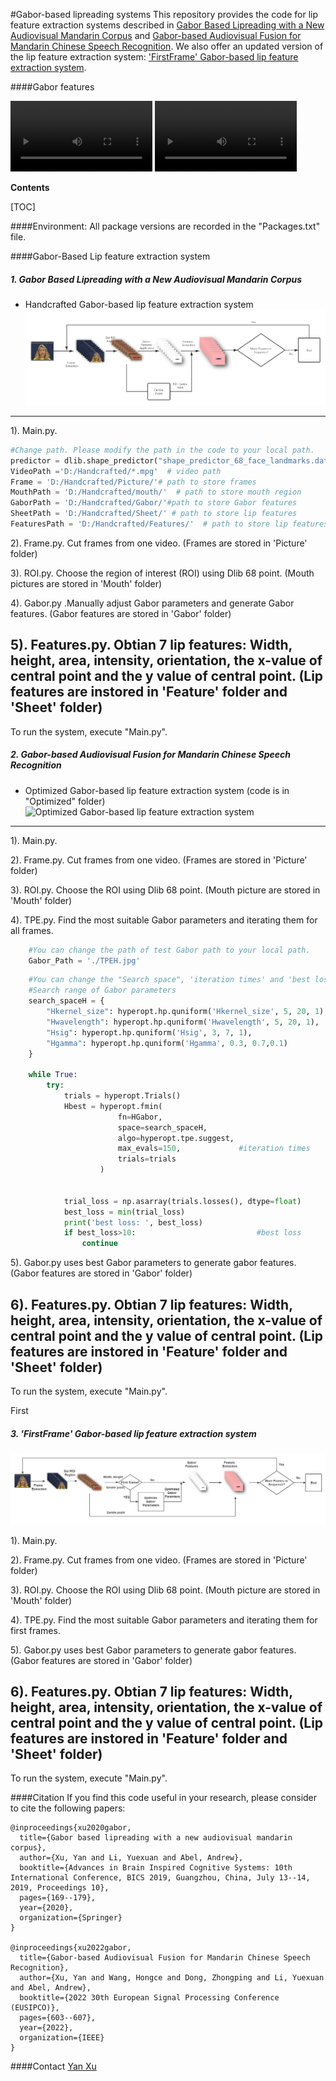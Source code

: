 #Gabor-based lipreading systems
This repository provides the code for lip feature extraction systems described in [Gabor Based Lipreading with a New Audiovisual Mandarin Corpus](https://link.springer.com/chapter/10.1007/978-3-030-39431-8_16) and [Gabor-based Audiovisual Fusion for Mandarin Chinese Speech Recognition](chrome-extension://efaidnbmnnnibpcajpcglclefindmkaj/https://eurasip.org/Proceedings/Eusipco/Eusipco2022/pdfs/0000603.pdf). We also offer an updated version of the lip feature extraction system:  ['FirstFrame' Gabor-based lip feature extraction system](#First).

####Gabor features
<div>
  <video src="bbae1a.mpg" width="45%" controls></video>
  <video src="Area.mp4" width="45%" controls></video>
</div>

**Contents**

[TOC]

####Environment:
All package versions are recorded in the "Packages.txt" file.

####Gabor-Based Lip feature extraction system
##### 1. Gabor Based Lipreading with a New Audiovisual Mandarin Corpus
- Handcrafted Gabor-based lip feature extraction system
![Handcrafted Gabor-based lip feature extraction system](https://github.com/YX536/Gabor-based-lip-feature-extraction-system/blob/main/Handcrafted.png)
------------
1). Main.py. 
```python 
#Change path. Please modify the path in the code to your local path.
predictor = dlib.shape_predictor("shape_predictor_68_face_landmarks.dat") # path of "shape_predictor_68_face_landmarks.dat"
VideoPath ='D:/Handcrafted/*.mpg'  # video path 
Frame = 'D:/Handcrafted/Picture/'# path to store frames
MouthPath = 'D:/Handcrafted/mouth/'  # path to store mouth region
GaborPath = 'D:/Handcrafted/Gabor/'#path to store Gabor features
SheetPath = 'D:/Handcrafted/Sheet/' # path to store lip features
FeaturesPath = 'D:/Handcrafted/Features/'  # path to store lip features
```
2). Frame.py. Cut frames from one video. (Frames are stored in 'Picture' folder)

3). ROI.py. Choose the region of interest (ROI) using Dlib 68 point. (Mouth pictures are stored in 'Mouth' folder)

4). Gabor.py .Manually adjust Gabor parameters and generate Gabor features. (Gabor features are stored in 'Gabor' folder)

5). Features.py.  Obtian 7 lip features: Width, height, area, intensity, orientation, the x-value of central point and the y value of central point. (Lip features are instored in 'Feature' folder and 'Sheet' folder)
------------
To run the system, execute "Main.py".


##### 2. Gabor-based Audiovisual Fusion for Mandarin Chinese Speech Recognition
- Optimized Gabor-based lip feature extraction system (code is in "Optimized" folder)
![Optimized Gabor-based lip feature extraction system](https://github.com/YX536/Gabor-based-lip-feature-extraction-system/blob/main/Optimized.png)
------------
1). Main.py. 

2). Frame.py. Cut frames from one video. (Frames are stored in 'Picture' folder)

3). ROI.py. Choose the ROI using Dlib 68 point. (Mouth picture are stored in 'Mouth' folder)

4). TPE.py. Find the most suitable Gabor parameters and iterating them for all frames. 
```python
    #You can change the path of test Gabor path to your local path.
	Gabor_Path = './TPEH.jpg'
```

```python
    #You can change the "Search space", 'iteration times' and 'best loss' according to your requirement.
    #Search range of Gabor parameters
    search_spaceH = {
        "Hkernel_size": hyperopt.hp.quniform('Hkernel_size', 5, 20, 1),
        "Hwavelength": hyperopt.hp.quniform('Hwavelength', 5, 20, 1),
        "Hsig": hyperopt.hp.quniform('Hsig', 3, 7, 1),
        "Hgamma": hyperopt.hp.quniform('Hgamma', 0.3, 0.7,0.1)
    }

    while True:
        try:
            trials = hyperopt.Trials()
            Hbest = hyperopt.fmin(
                        fn=HGabor,
                        space=search_spaceH,
                        algo=hyperopt.tpe.suggest,
                        max_evals=150,             #iteration times
                        trials=trials
                    )


            trial_loss = np.asarray(trials.losses(), dtype=float)
            best_loss = min(trial_loss)
            print('best loss: ', best_loss) 
            if best_loss>10:                           #best loss
                continue
```
5). Gabor.py uses best Gabor parameters to generate gabor features. (Gabor features are stored in 'Gabor' folder)

6). Features.py.  Obtian 7 lip features: Width, height, area, intensity, orientation, the x-value of central point and the y value of central point. (Lip features are instored in 'Feature' folder and 'Sheet' folder)
------------
To run the system, execute "Main.py".

First
##### 3. 'FirstFrame' Gabor-based lip feature extraction system 
!['FirstFrame' Gabor-based lip feature extraction system](https://github.com/YX536/Gabor-based-lip-feature-extraction-system/blob/main/FirstFrame.png)

1). Main.py. 

2). Frame.py. Cut frames from one video. (Frames are stored in 'Picture' folder)

3). ROI.py. Choose the ROI using Dlib 68 point. (Mouth picture are stored in 'Mouth' folder)

4). TPE.py. Find the most suitable Gabor parameters and iterating them for first frames. 

5). Gabor.py uses best Gabor parameters to generate gabor features. (Gabor features are stored in 'Gabor' folder)

6). Features.py.  Obtian 7 lip features: Width, height, area, intensity, orientation, the x-value of central point and the y value of central point. (Lip features are instored in 'Feature' folder and 'Sheet' folder)
------------
To run the system, execute "Main.py".

####Citation
If you find this code useful in your research, please consider to cite the following papers:
```
@inproceedings{xu2020gabor,
  title={Gabor based lipreading with a new audiovisual mandarin corpus},
  author={Xu, Yan and Li, Yuexuan and Abel, Andrew},
  booktitle={Advances in Brain Inspired Cognitive Systems: 10th International Conference, BICS 2019, Guangzhou, China, July 13--14, 2019, Proceedings 10},
  pages={169--179},
  year={2020},
  organization={Springer}
}

@inproceedings{xu2022gabor,
  title={Gabor-based Audiovisual Fusion for Mandarin Chinese Speech Recognition},
  author={Xu, Yan and Wang, Hongce and Dong, Zhongping and Li, Yuexuan and Abel, Andrew},
  booktitle={2022 30th European Signal Processing Conference (EUSIPCO)},
  pages={603--607},
  year={2022},
  organization={IEEE}
}
```
####Contact
[Yan Xu](yan.xu[at]xjtlu.edu.cn)
